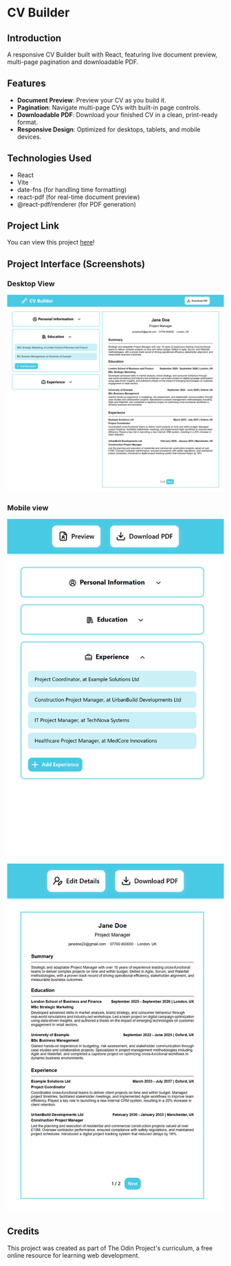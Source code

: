 # CV Builder

## Introduction
A responsive CV Builder built with React, featuring live document preview, multi-page pagination and downloadable PDF.

## Features
* __Document Preview__: Preview your CV as you build it.
* __Pagination__: Navigate multi-page CVs with built-in page controls.
* __Downloadable PDF__: Download your finished CV in a clean, print-ready format.
* __Responsive Design__: Optimized for desktops, tablets, and mobile devices.

## Technologies Used
* React
* Vite
* date-fns (for handling time formatting)
* react-pdf (for real-time document preview)
* @react-pdf/renderer (for PDF generation)

## Project Link
You can view this project [here](https://alexs1302-cv-builder.vercel.app/)!

## Project Interface (Screenshots)
### Desktop View
![Screenshot of the CV Builder interface on desktop](public/images/desktop-view.png)

### Mobile view
![Screenshot of the form interface on mobile](public/images/mobile-form-preview.png)

![Screenshot of the pdf preview on mobile](public/images/mobile-pdf-preview.png)

## Credits
This project was created as part of The Odin Project's curriculum, a free online resource for learning web development.
